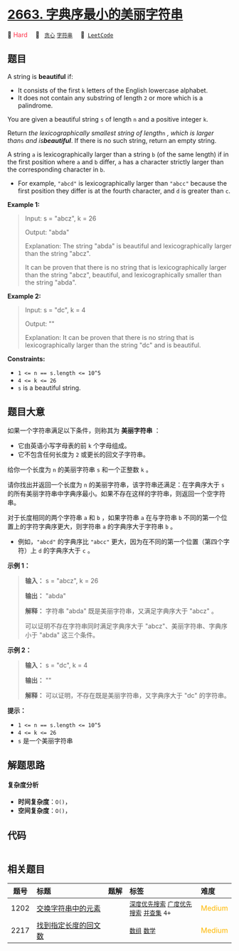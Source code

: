 # [2663. 字典序最小的美丽字符串](https://leetcode.com/problems/lexicographically-smallest-beautiful-string)

🔴 <font color=#ff334b>Hard</font>&emsp; 🔖&ensp; [`贪心`](/leetcode/outline/tag/greedy.md) [`字符串`](/leetcode/outline/tag/string.md)&emsp; 🔗&ensp;[`LeetCode`](https://leetcode.com/problems/lexicographically-smallest-beautiful-string)


## 题目

A string is **beautiful** if:

  * It consists of the first `k` letters of the English lowercase alphabet.
  * It does not contain any substring of length `2` or more which is a palindrome.

You are given a beautiful string `s` of length `n` and a positive integer `k`.

Return _the lexicographically smallest string of length_`n` _, which is larger
than_`s` _and is**beautiful**_. If there is no such string, return an empty
string.

A string `a` is lexicographically larger than a string `b` (of the same
length) if in the first position where `a` and `b` differ, `a` has a character
strictly larger than the corresponding character in `b`.

  * For example, `"abcd"` is lexicographically larger than `"abcc"` because the first position they differ is at the fourth character, and `d` is greater than `c`.



**Example 1:**

> Input: s = "abcz", k = 26
> 
> Output: "abda"
> 
> Explanation: The string "abda" is beautiful and lexicographically larger than the string "abcz".
> 
> It can be proven that there is no string that is lexicographically larger than the string "abcz", beautiful, and lexicographically smaller than the string "abda".

**Example 2:**

> Input: s = "dc", k = 4
> 
> Output: ""
> 
> Explanation: It can be proven that there is no string that is lexicographically larger than the string "dc" and is beautiful.

**Constraints:**

  * `1 <= n == s.length <= 10^5`
  * `4 <= k <= 26`
  * `s` is a beautiful string.


## 题目大意

如果一个字符串满足以下条件，则称其为 **美丽字符串** ：

  * 它由英语小写字母表的前 `k` 个字母组成。
  * 它不包含任何长度为 `2` 或更长的回文子字符串。

给你一个长度为 `n` 的美丽字符串 `s` 和一个正整数 `k` 。

请你找出并返回一个长度为 `n` 的美丽字符串，该字符串还满足：在字典序大于 `s`
的所有美丽字符串中字典序最小。如果不存在这样的字符串，则返回一个空字符串。

对于长度相同的两个字符串 `a` 和 `b` ，如果字符串 `a` 在与字符串 `b` 不同的第一个位置上的字符字典序更大，则字符串 `a`
的字典序大于字符串 `b` 。

  * 例如，`"abcd"` 的字典序比 `"abcc"` 更大，因为在不同的第一个位置（第四个字符）上 `d` 的字典序大于 `c` 。



**示例 1：**

> 
> 
> 
> 
> 
> **输入：** s = "abcz", k = 26
> 
> **输出：** "abda"
> 
> **解释：** 字符串 "abda" 既是美丽字符串，又满足字典序大于 "abcz" 。
> 
> 可以证明不存在字符串同时满足字典序大于 "abcz"、美丽字符串、字典序小于 "abda" 这三个条件。
> 
> 

**示例 2：**

> 
> 
> 
> 
> 
> **输入：** s = "dc", k = 4
> 
> **输出：** ""
> 
> **解释：** 可以证明，不存在既是美丽字符串，又字典序大于 "dc" 的字符串。



**提示：**

  * `1 <= n == s.length <= 10^5`
  * `4 <= k <= 26`
  * `s` 是一个美丽字符串


## 解题思路

#### 复杂度分析

- **时间复杂度**：`O()`，
- **空间复杂度**：`O()`，

## 代码

```javascript

```

## 相关题目

<!-- prettier-ignore -->
| 题号 | 标题 | 题解 | 标签 | 难度 |
| :------: | :------ | :------: | :------ | :------ |
| 1202 | [交换字符串中的元素](https://leetcode.com/problems/smallest-string-with-swaps) |  |  [`深度优先搜索`](/leetcode/outline/tag/depth-first-search.md) [`广度优先搜索`](/leetcode/outline/tag/breadth-first-search.md) [`并查集`](/leetcode/outline/tag/union-find.md) `4+` | <font color=#ffb800>Medium</font> |
| 2217 | [找到指定长度的回文数](https://leetcode.com/problems/find-palindrome-with-fixed-length) |  |  [`数组`](/leetcode/outline/tag/array.md) [`数学`](/leetcode/outline/tag/math.md) | <font color=#ffb800>Medium</font> |

<style>
.blue {
    background-color: #096dd9;
    padding: 0.25rem 0.5rem;
    margin: 0;
    font-size: 0.85em;
    border-radius: 3px;
    color: white;
    font-weight: 500;
}
table th:first-of-type { width: 10%; }
table th:nth-of-type(2) { width: 35%; }
table th:nth-of-type(3) { width: 10%; }
table th:nth-of-type(4) { width: 35%; }
table th:nth-of-type(5) { width: 10%; }
</style>
